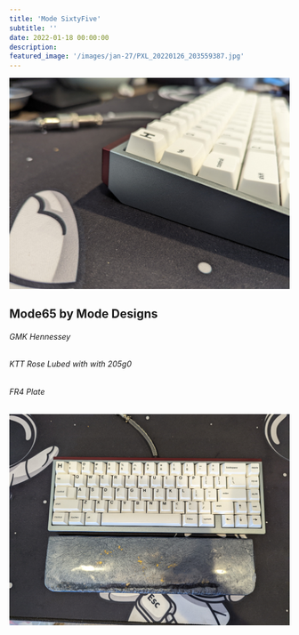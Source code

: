 ```yaml
---
title: 'Mode SixtyFive'
subtitle: '' 
date: 2022-01-18 00:00:00
description: 
featured_image: '/images/jan-27/PXL_20220126_203559387.jpg'
---
```


![](/images/jan-27/PXL_20220126_203603640.jpg)

## Mode65 by Mode Designs
###### GMK Hennessey
###### KTT Rose Lubed with with 205g0
###### FR4 Plate

![](/images/jan-27/PXL_20220126_203553741.jpg)